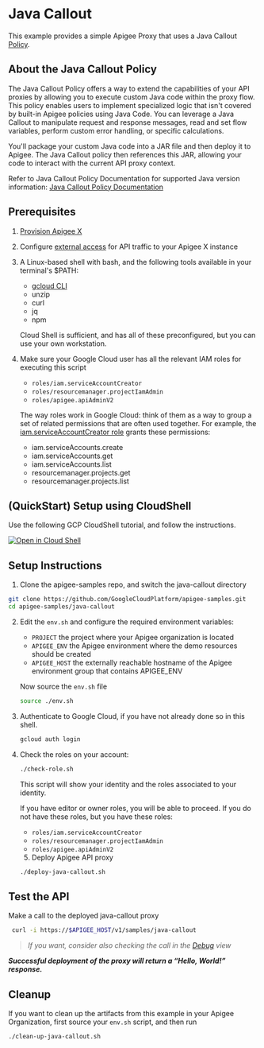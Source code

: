 # Java Callout
This example provides a simple Apigee Proxy that uses a Java Callout [Policy](https://cloud.google.com/apigee/docs/api-platform/reference/policies/java-callout-policy).

## About the Java Callout Policy
The Java Callout Policy offers a way to extend the capabilities of your API proxies by allowing you to execute custom Java code within the proxy flow. This policy enables users to implement specialized logic that isn't covered by built-in Apigee policies using Java Code. You can leverage a Java Callout to manipulate request and response messages, read and set flow variables, perform custom error handling, or specific calculations. 

You'll package your custom Java code into a JAR file and then deploy it to Apigee. The Java Callout policy then references this JAR, allowing your code to interact with the current API proxy context.

Refer to Java Callout Policy Documentation for supported Java version information: [Java Callout Policy Documentation](https://cloud.google.com/apigee/docs/api-platform/reference/policies/java-callout-policy#what)

## Prerequisites
1. [Provision Apigee X](https://cloud.google.com/apigee/docs/api-platform/get-started/provisioning-intro)

2. Configure [external access](https://cloud.google.com/apigee/docs/api-platform/get-started/configure-routing#external-access) for API traffic to your Apigee X instance

3. A Linux-based shell with bash, and the following tools available in your terminal's $PATH:
    * [gcloud CLI](https://cloud.google.com/sdk/docs/install)
    * unzip
    * curl
    * jq
    * npm

   Cloud Shell is sufficient, and has all of these preconfigured, but you can use your own workstation.

4. Make sure your Google Cloud user has all the relevant IAM roles for executing this script
    * `roles/iam.serviceAccountCreator`
    * `roles/resourcemanager.projectIamAdmin`
    * `roles/apigee.apiAdminV2`

   The way roles work in Google Cloud: think of them as a way to group a set of related permissions that are often used together. For example, the [iam.serviceAccountCreator role](https://cloud.google.com/compute/docs/access/iam#iam.serviceAccountCreator) grants these permissions:
      * iam.serviceAccounts.create
      * iam.serviceAccounts.get
      * iam.serviceAccounts.list
      * resourcemanager.projects.get
      * resourcemanager.projects.list

## (QuickStart) Setup using CloudShell

Use the following GCP CloudShell tutorial, and follow the instructions.

[![Open in Cloud Shell](https://gstatic.com/cloudssh/images/open-btn.svg)](https://ssh.cloud.google.com/cloudshell/open?cloudshell_git_repo=https://github.com/GoogleCloudPlatform/apigee-samples&cloudshell_git_branch=main&cloudshell_workspace=.&cloudshell_tutorial=java-callout/docs/cloudshell-tutorial.md)

## Setup Instructions
1. Clone the apigee-samples repo, and switch the java-callout directory
  ```bash
  git clone https://github.com/GoogleCloudPlatform/apigee-samples.git
  cd apigee-samples/java-callout
   ```

2. Edit the `env.sh` and configure the required environment variables:

   * `PROJECT` the project where your Apigee organization is located
   * `APIGEE_ENV` the Apigee environment where the demo resources should be created
   * `APIGEE_HOST` the externally reachable hostname of the Apigee environment group that contains APIGEE_ENV

   Now source the `env.sh` file

   ```bash
   source ./env.sh
   ```

3. Authenticate to Google Cloud, if you have not already done so in this shell.

   ```bash
   gcloud auth login
   ```
   
4. Check the roles on your account:

   ```bash
   ./check-role.sh
   ```

   This script will show your identity and the roles associated to your identity.

   If you have editor or owner roles, you will be able to proceed. If you do not have these roles, but
   you have these roles:
    * `roles/iam.serviceAccountCreator`
    * `roles/resourcemanager.projectIamAdmin`
    * `roles/apigee.apiAdminV2`

   5. Deploy Apigee API proxy

   ```bash
   ./deploy-java-callout.sh
   ```

## Test the API
Make a call to the deployed java-callout proxy
  ```bash
   curl -i https://$APIGEE_HOST/v1/samples/java-callout
   ```
> _If you want, consider also checking the call in the [Debug](https://cloud.google.com/apigee/docs/api-platform/debug/trace) view_

***Successful deployment of the proxy will return a “Hello, World!” response.***

## Cleanup
If you want to clean up the artifacts from this example in your Apigee Organization, first source your
`env.sh` script, and then run
```bash
./clean-up-java-callout.sh
```
